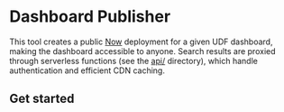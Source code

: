 # Dashboard Publisher

This tool creates a public [Now](https://now.sh) deployment for a given UDF dashboard, making the dashboard accessible to anyone. Search results are proxied through serverless functions (see the [api/](./api) directory), which handle authentication and efficient CDN caching.

## Get started
